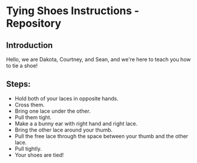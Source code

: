 # Tying Shoes Instructions -Repository
## Introduction
Hello, we are Dakota, Courtney, and Sean, and we're here to teach you how to tie a shoe!
## Steps:
- Hold both of your laces in opposite hands.
- Cross them.
- Bring one lace under the other.
- Pull them tight.
- Make a a bunny ear with right hand and right lace.
- Bring the other lace around your thumb.
- Pull the free lace through the space between your thumb and the other lace.
- Pull tightly.
- Your shoes are tied! 


